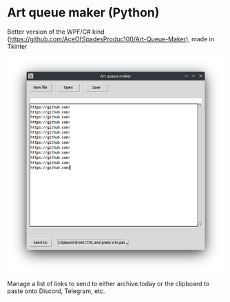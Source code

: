 # Art queue maker (Python)
 Better version of the WPF/C# kind (https://github.com/AceOfSpadesProduc100/Art-Queue-Maker), made in Tkinter

![](preview1.png)

Manage a list of links to send to either archive.today or the clipboard to paste onto Discord, Telegram, etc.
